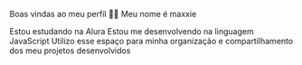 Boas vindas ao meu perfil 💙💙
Meu nome é maxxie

Estou estudando na Alura
Estou me desenvolvendo na linguagem JavaScript
Utilizo esse espaço para minha organização e compartilhamento dos meu projetos desenvolvidos


